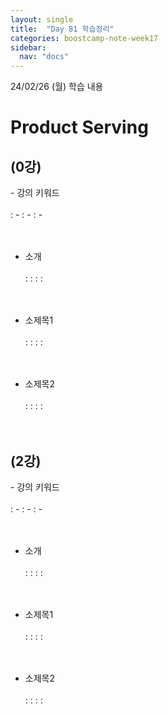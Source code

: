 ```yaml
---
layout: single
title:  "Day 81 학습정리"
categories: boostcamp-note-week17
sidebar:
  nav: "docs"
---
```


24/02/26 (월) 학습 내용

<h1>Product Serving</h1>

<h2>(0강) </h2>
- 강의 키워드<br><br>
: - 
: - 
: - 
<br><br><br>

- 소개<br><br>
: :
: :
<br><br><br>

- 소제목1<br><br>
: :
: : 
<br><br><br>

- 소제목2<br><br>
: :
: :
<br><br><br>

<h2>(2강)</h2>
- 강의 키워드<br><br>
: - 
: - 
: - 
<br><br><br>

- 소개<br><br>
: :
: : 
<br><br><br>

- 소제목1<br><br>
: :
: : 
<br><br><br>

- 소제목2<br><br>
: :
: :
<br><br><br>
